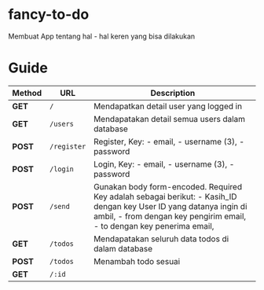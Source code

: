 # fancy-to-do
Membuat App tentang hal - hal keren yang bisa dilakukan

# Guide

Method | URL | Description
--- | --- | ---
**GET** |`/`| Mendapatkan detail user yang logged in
**GET** | `/users` | Mendapatakan detail semua users dalam database
**POST** | `/register` |  Register, Key: - email, - username (3), - password
**POST** | `/login` | Login, Key: - email, - username (3), - password
**POST** | `/send` | Gunakan body form-encoded. Required Key adalah sebagai berikut: - Kasih_ID dengan key User ID yang datanya ingin di ambil, - from dengan key pengirim email, - to dengan key penerima email,
**GET** | `/todos` | Mendapatakan seluruh data todos di dalam database 
**POST** | `/todos` | Menambah todo sesuai 
**GET** | `/:id` |  